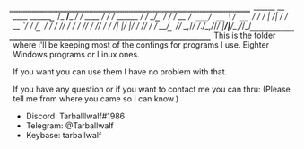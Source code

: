 ͇ ͇ ͇ ͇ ͇ ͇ ͇ ͇ ͇ ͇ ͇ ͇ ͇ ͇ ͇ ͇ ͇ ͇ ͇ ͇ ͇ ͇ ͇ ͇ ͇ ͇ ͇ ͇ ͇ ͇ ͇ ͇ ͇ ͇ ͇ ͇ ͇ ͇ ͇ ͇ ͇ ͇ ͇ ͇ ͇ ͇ ͇ ͇ ͇ ͇ ͇ ͇ ͇ ͇ ͇ ͇ ͇ ͇ ͇ ͇ ͇ ͇ ͇ ͇ ͇ ͇ ͇ ͇ ͇ ͇ ͇ ͇ ͇ ͇ ͇ ͇ ͇ ͇ ͇ ͇ ͇ ͇ ͇ ͇ ͇ ͇ ͇ ͇ ͇ ͇ ͇ ͇ ͇ ͇ ͇ ͇ ͇ ͇ ͇ ͇ ͇ ͇ ͇ ͇ ͇ ͇ ͇ ͇ 
͇                                 ______           __          ____               ______                    ͇
͇                                /_  __/___ ______/ /_  ____ _/ / /      ______ _/ / __/                    ͇
͇                                 / / / __ `/ ___/ __ \/ __ `/ / / | /| / / __ `/ / /_                      ͇
͇                                / / / /_/ / /  / /_/ / /_/ / / /| |/ |/ / /_/ / / __/                      ͇
͇                               /_/  \__,_/_/  /_.___/\__,_/_/_/ |__/|__/\__,_/_/_/                         ͇
͇                                                                                                           ͇
͇ ͇ ͇ ͇ ͇ ͇ ͇ ͇ ͇ ͇ ͇ ͇ ͇ ͇ ͇ ͇ ͇ ͇ ͇ ͇ ͇ ͇ ͇ ͇ ͇ ͇ ͇ ͇ ͇ ͇ ͇ ͇ ͇ ͇ ͇ ͇ ͇ ͇ ͇ ͇ ͇ ͇ ͇ ͇ ͇ ͇ ͇ ͇ ͇ ͇ ͇ ͇ ͇ ͇ ͇ ͇ ͇ ͇ ͇ ͇ ͇ ͇ ͇ ͇ ͇ ͇ ͇ ͇ ͇ ͇ ͇ ͇ ͇ ͇ ͇ ͇ ͇ ͇ ͇ ͇ ͇ ͇ ͇ ͇ ͇ ͇ ͇ ͇ ͇ ͇ ͇ ͇ ͇ ͇ ͇ ͇ ͇ ͇ ͇ ͇ ͇ ͇ ͇ ͇ ͇ ͇ ͇ ͇
This is the folder where i'll be keeping most of the confings for programs I use.
Eighter Windows programs or Linux ones.

If you want you can use them I have no problem with that.

If you have any question or if you want to contact me you can thru:
(Please tell me from where you came so I can know.)
- Discord: Tarballlwalf#1986
- Telegram: @Tarballwalf
- Keybase: tarballwalf
